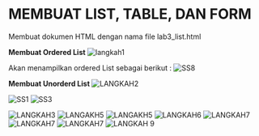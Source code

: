 # MEMBUAT LIST, TABLE, DAN FORM

Membuat dokumen HTML dengan nama file lab3_list.html

**Membuat Ordered List**
![langkah1](https://user-images.githubusercontent.com/101880835/161261289-d8952a69-3921-47a9-83cd-c5cdf939942c.png)

Akan menampilkan ordered List sebagai berikut :
![SS8](https://user-images.githubusercontent.com/101880835/161130084-2aeb61c8-8850-49b5-8ea6-297a74212102.png)

**Membuat Unorderd List**
![LANGKAH2](https://user-images.githubusercontent.com/101880835/161130170-2e6b6964-8c15-422d-9980-2e6fc62c84fe.png)

![SS1](https://user-images.githubusercontent.com/101880835/161129967-b59ae3d4-f7d6-4488-943e-6253a391e081.png)
![SS3](https://user-images.githubusercontent.com/101880835/161130068-e240efd6-979a-41e7-b1e3-6886c97746b3.png)

![LANGKAH3](https://user-images.githubusercontent.com/101880835/161130187-665f04b0-a0e8-43ad-a1a9-d1c92e34d300.png)
![LANGAKH5](https://user-images.githubusercontent.com/101880835/161130199-34a80185-e960-42d5-ab85-4dbeafbe6dc8.png)
![LANGAKH5](https://user-images.githubusercontent.com/101880835/161130215-e7726c40-660d-4b41-95ef-f2336a4a685e.png)
![LANGKAH6](https://user-images.githubusercontent.com/101880835/161130243-58dd71ab-b733-4aa0-9a0a-4d2b218e3f7c.png)
![LANGKAH7](https://user-images.githubusercontent.com/101880835/161130268-8fa127b9-52c2-4650-9ad2-88220bff1b2b.png)
![LANGKAH7](https://user-images.githubusercontent.com/101880835/161130303-69082e87-97c1-4fdb-aba2-94e61e93635b.png)
![LANGKAH7](https://user-images.githubusercontent.com/101880835/161130330-428ef5fe-5c93-4c56-8937-3e331a0aaa97.png)
![LANGKAH 9](https://user-images.githubusercontent.com/101880835/161130348-a736af9b-d5c6-40ed-87a3-43e473b6e8e1.png)







